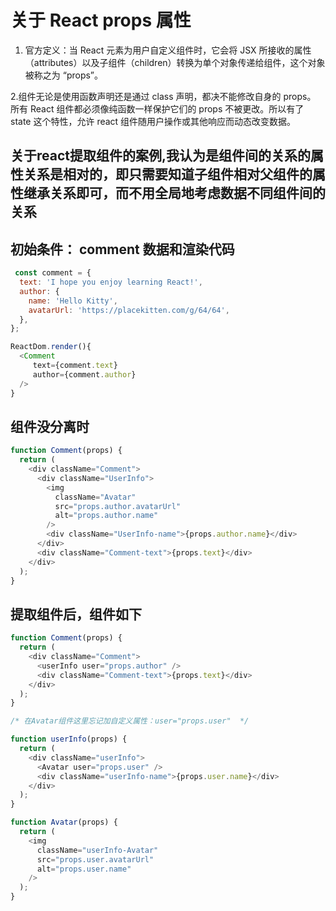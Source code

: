 # 关于 React props 属性

1. 官方定义：当 React 元素为用户自定义组件时，它会将 JSX 所接收的属性（attributes）以及子组件（children）转换为单个对象传递给组件，这个对象被称之为 “props”。

2.组件无论是使用函数声明还是通过 class 声明，都决不能修改自身的 props。
所有 React 组件都必须像纯函数一样保护它们的 props 不被更改。所以有了 state 这个特性，允许 react 组件随用户操作或其他响应而动态改变数据。

## 关于react提取组件的案例,我认为是组件间的关系的属性关系是相对的，即只需要知道子组件相对父组件的属性继承关系即可，而不用全局地考虑数据不同组件间的关系

## 初始条件： comment 数据和渲染代码

```js
 const comment = {
  text: 'I hope you enjoy learning React!',
  author: {
    name: 'Hello Kitty',
    avatarUrl: 'https://placekitten.com/g/64/64',
  },
};

ReactDom.render(){
  <Comment
     text={comment.text}
     author={comment.author}
  />
}
```

##

## 组件没分离时

```js
function Comment(props) {
  return (
    <div className="Comment">
      <div className="UserInfo">
        <img
          className="Avatar"
          src="props.author.avatarUrl"
          alt="props.author.name"
        />
        <div className="UserInfo-name">{props.author.name}</div>
      </div>
      <div className="Comment-text">{props.text}</div>
    </div>
  );
}
```

## 提取组件后，组件如下

```js
function Comment(props) {
  return (
    <div className="Comment">
      <userInfo user="props.author" />
      <div className="Comment-text">{props.text}</div>
    </div>
  );
}

/* 在Avatar组件这里忘记加自定义属性：user="props.user"  */

function userInfo(props) {
  return (
    <div className="userInfo">
      <Avatar user="props.user" />  
      <div className="userInfo-name">{props.user.name}</div>
    </div>
  );
}

function Avatar(props) {
  return (
    <img
      className="userInfo-Avatar"
      src="props.user.avatarUrl"
      alt="props.user.name"
    />
  );
}
```
